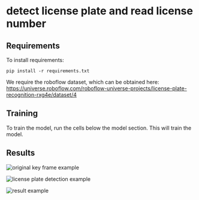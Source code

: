 # detect license plate and read license number

## Requirements

To install requirements:

```setup
pip install -r requirements.txt
```

We require the roboflow dataset, which can be obtained here: https://universe.roboflow.com/roboflow-universe-projects/license-plate-recognition-rxg4e/dataset/4

## Training

To train the model, run the cells below the model section. This will train the model.

## Results

![original key frame example](https://drive.google.com/file/d/1MZwtemJjdh7C28oBFEs5bIMqP76iS-l8/view?usp=drive)


![license plate detection example](https://drive.google.com/file/d/1iXmi9Ucp_0s1m8ZdPy4R_cPVN0sw2eub/view?usp=drive_link "License Plate Detection Example")

![result example](https://drive.google.com/file/d/1HjzvnJ_zlUR32gJsksTMeIoxj0DyNuJu/view?usp=drive_link "result example")
